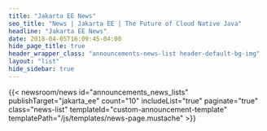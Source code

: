 ```yaml
---
title: "Jakarta EE News"
seo_title: "News | Jakarta EE | The Future of Cloud Native Java"
headline: "Jakarta EE News"
date: 2018-04-05T16:09:45-04:00
hide_page_title: true
header_wrapper_class: "announcements-news-list header-default-bg-img"
layout: "list"
hide_sidebar: true
---
```


{{< newsroom/news
    id="announcements_news_lists" 
    publishTarget="jakarta_ee"
    count="10"
    includeList="true"
    paginate="true"
    class="news-list"
    templateId="custom-announcement-template"
    templatePath="/js/templates/news-page.mustache" >}}